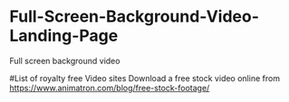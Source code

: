 # Full-Screen-Background-Video-Landing-Page
Full screen background video

#List of royalty free Video sites
Download a free stock video online from
https://www.animatron.com/blog/free-stock-footage/
